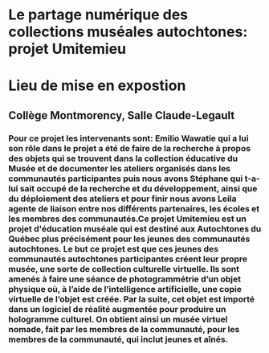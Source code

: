 # Le partage numérique des collections muséales autochtones: projet Umitemieu
# Lieu de mise en expostion
## Collège Montmorency, Salle Claude-Legault
### Pour ce projet les intervenants sont: Emilio Wawatie qui a lui son rôle dans le projet a été de faire de la recherche à propos des objets qui se trouvent dans la collection éducative du Musée et de documenter les ateliers organisés dans les communautés participantes puis nous avons Stéphane qui t-a-lui sait occupé de la recherche et du développement, ainsi que du déploiement des ateliers et pour finir nous avons Leila agente de liaison entre nos différents partenaires, les écoles et les membres des communautés.Ce projet Umitemieu est un projet d'éducation muséale qui est destiné aux Autochtones du Québec plus précisément pour les jeunes des communautés autochtones. Le but ce projet est que ces jeunes des communautés autochtones participantes créent leur propre musée, une sorte de collection culturelle virtuelle. Ils sont amenés à faire une séance de photogrammétrie d’un objet physique où, à l’aide de l’intelligence artificielle, une copie virtuelle de l’objet est créée. Par la suite, cet objet est importé dans un logiciel de réalité augmentée pour produire un hologramme culturel. On obtient ainsi un musée virtuel nomade, fait par les membres de la communauté, pour les membres de la communauté, qui inclut jeunes et aînés.
